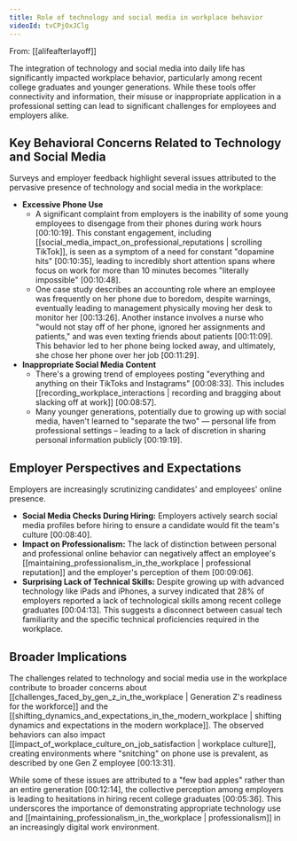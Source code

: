 ```yaml
---
title: Role of technology and social media in workplace behavior
videoId: tvCPjOxJClg
---
```


From: [[alifeafterlayoff]] <br/> 

The integration of technology and social media into daily life has significantly impacted workplace behavior, particularly among recent college graduates and younger generations. While these tools offer connectivity and information, their misuse or inappropriate application in a professional setting can lead to significant challenges for employees and employers alike.

## Key Behavioral Concerns Related to Technology and Social Media

Surveys and employer feedback highlight several issues attributed to the pervasive presence of technology and social media in the workplace:

*   **Excessive Phone Use**
    *   A significant complaint from employers is the inability of some young employees to disengage from their phones during work hours <a class="yt-timestamp" data-t="00:10:19">[00:10:19]</a>. This constant engagement, including [[social_media_impact_on_professional_reputations | scrolling TikTok]], is seen as a symptom of a need for constant "dopamine hits" <a class="yt-timestamp" data-t="00:10:35">[00:10:35]</a>, leading to incredibly short attention spans where focus on work for more than 10 minutes becomes "literally impossible" <a class="yt-timestamp" data-t="00:10:48">[00:10:48]</a>.
    *   One case study describes an accounting role where an employee was frequently on her phone due to boredom, despite warnings, eventually leading to management physically moving her desk to monitor her <a class="yt-timestamp" data-t="00:13:26">[00:13:26]</a>. Another instance involves a nurse who "would not stay off of her phone, ignored her assignments and patients," and was even texting friends about patients <a class="yt-timestamp" data-t="00:11:09">[00:11:09]</a>. This behavior led to her phone being locked away, and ultimately, she chose her phone over her job <a class="yt-timestamp" data-t="00:11:29">[00:11:29]</a>.
*   **Inappropriate Social Media Content**
    *   There's a growing trend of employees posting "everything and anything on their TikToks and Instagrams" <a class="yt-timestamp" data-t="00:08:33">[00:08:33]</a>. This includes [[recording_workplace_interactions | recording and bragging about slacking off at work]] <a class="yt-timestamp" data-t="00:08:57">[00:08:57]</a>.
    *   Many younger generations, potentially due to growing up with social media, haven't learned to "separate the two" — personal life from professional settings – leading to a lack of discretion in sharing personal information publicly <a class="yt-timestamp" data-t="00:19:19]">[00:19:19]</a>.

## Employer Perspectives and Expectations

Employers are increasingly scrutinizing candidates' and employees' online presence.

*   **Social Media Checks During Hiring:** Employers actively search social media profiles before hiring to ensure a candidate would fit the team's culture <a class="yt-timestamp" data-t="00:08:40">[00:08:40]</a>.
*   **Impact on Professionalism:** The lack of distinction between personal and professional online behavior can negatively affect an employee's [[maintaining_professionalism_in_the_workplace | professional reputation]] and the employer's perception of them <a class="yt-timestamp" data-t="00:09:06">[00:09:06]</a>.
*   **Surprising Lack of Technical Skills:** Despite growing up with advanced technology like iPads and iPhones, a survey indicated that 28% of employers reported a lack of technological skills among recent college graduates <a class="yt-timestamp" data-t="00:04:13">[00:04:13]</a>. This suggests a disconnect between casual tech familiarity and the specific technical proficiencies required in the workplace.

## Broader Implications

The challenges related to technology and social media use in the workplace contribute to broader concerns about [[challenges_faced_by_gen_z_in_the_workplace | Generation Z's readiness for the workforce]] and the [[shifting_dynamics_and_expectations_in_the_modern_workplace | shifting dynamics and expectations in the modern workplace]]. The observed behaviors can also impact [[impact_of_workplace_culture_on_job_satisfaction | workplace culture]], creating environments where "snitching" on phone use is prevalent, as described by one Gen Z employee <a class="yt-timestamp" data-t="00:13:31">[00:13:31]</a>.

While some of these issues are attributed to a "few bad apples" rather than an entire generation <a class="yt-timestamp" data-t="00:12:14">[00:12:14]</a>, the collective perception among employers is leading to hesitations in hiring recent college graduates <a class="yt-timestamp" data-t="00:05:36">[00:05:36]</a>. This underscores the importance of demonstrating appropriate technology use and [[maintaining_professionalism_in_the_workplace | professionalism]] in an increasingly digital work environment.